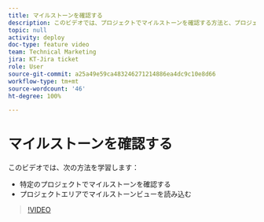```yaml
---
title: マイルストーンを確認する
description: このビデオでは、プロジェクトでマイルストーンを確認する方法と、プロジェクトエリアでマイルストーンビューを使用する方法について説明します。
topic: null
activity: deploy
doc-type: feature video
team: Technical Marketing
jira: KT-Jira ticket
role: User
source-git-commit: a25a49e59ca483246271214886ea4dc9c10e8d66
workflow-type: tm+mt
source-wordcount: '46'
ht-degree: 100%

---
```


# マイルストーンを確認する

このビデオでは、次の方法を学習します：

* 特定のプロジェクトでマイルストーンを確認する
* プロジェクトエリアでマイルストーンビューを読み込む

>[!VIDEO](https://video.tv.adobe.com/v/335206/?quality=12&learn=on)
